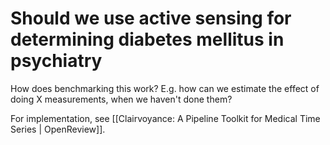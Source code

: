# Should we use active sensing for determining diabetes mellitus in psychiatry 
How does benchmarking this work? E.g. how can we estimate the effect of doing X measurements, when we haven't done them?

For implementation, see [[Clairvoyance: A Pipeline Toolkit for Medical Time Series | OpenReview]].

<!-- #p0 -->

<!-- {BearID:5BEB881B-D486-4FD3-A29E-1AB9B016FA2C-90973-00000733CFEF2E09} -->
